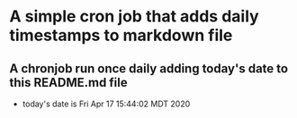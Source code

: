 A simple cron job that adds daily timestamps to markdown file
============================================================
## A chronjob run once daily adding today's date to this README.md file
* today's date is Fri Apr 17 15:44:02 MDT 2020
